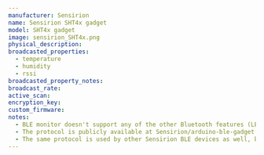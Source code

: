 ```yaml
---
manufacturer: Sensirion
name: Sensirion SHT4x gadget
model: SHT4x gadget
image: sensirion_SHT4x.png
physical_description:
broadcasted_properties:
  - temperature
  - humidity
  - rssi
broadcasted_property_notes:
broadcast_rate:
active_scan:
encryption_key:
custom_firmware:
notes:
  - BLE monitor doesn't support any of the other Bluetooth features (LED control, download of past data etc.), due to the passive way of getting the data.
  - The protocol is publicly available at Sensirion/arduino-ble-gadget and used to feed data into the Sensirion MyAmbience App (Android + iOS)
  - The same protocol is used by other Sensirion BLE devices as well, but these have not been implemented yet. If you want support for other Sensirion devices, create a new issue.
---
```

